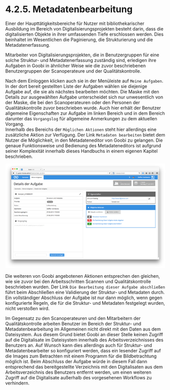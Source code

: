# 4.2.5. Metadatenbearbeitung

Einer der Haupttätigkeitsbereiche für Nutzer mit bibliothekarischer Ausbildung im Bereich von Digitalisierungsprojekten besteht darin, dass die digitalisierten Objekte in ihrer umfassenden Tiefe erschlossen werden. Dies beinhaltet im Wesentlichen die Paginierung, die Strukturierung und die Metadatenerfassung.

Mitarbeiter von Digitalisierungsprojekten, die in Benutzergruppen für eine solche Struktur- und Metadatenerfassung zuständig sind, erledigen ihre Aufgaben in Goobi in ähnlicher Weise wie die zuvor beschriebenen Benutzergruppen der Scanoperateure und der Qualitätskontrolle.

Nach dem Einloggen klicken auch sie in der Menüleiste auf `Meine Aufgaben`. In der dort bereit gestellten Liste der Aufgaben wählen sie diejenige Aufgabe auf, die sie als nächstes bearbeiten möchten. Die Maske mit den Details zur ausgewählten Aufgabe unterscheidet sich nur unwesentlich von der Maske, die bei den Scanoperateuren oder den Personen der Qualitätskontrolle zuvor beschrieben wurde. Auch hier erhält der Benutzer allgemeine Eigenschaften zur Aufgabe im linken Bereich und in dem Bereich darunter das `Vorgangslog` für allgemeine Anmerkungen zu dem aktuellen Vorgang.  
Innerhalb des Bereichs der `Möglichen Aktionen` steht hier allerdings eine zusätzliche Aktion zur Verfügung. Der Link `Metadaten bearbeiten` bietet dem Nutzer die Möglichkeit, in den Metadateneditor von Goobi zu gelangen. Die genaue Funktionsweise und Bedienung des Metadateneditors ist aufgrund seiner Komplexität innerhalb dieses Handbuchs in einem eigenen Kapitel beschrieben.

![Details zu einer &#xFC;bernommenen Aufgabe mit dem zus&#xE4;tzlichen Link &#x201A;Metadaten bearbeiten&#x2019;](../../.gitbook/assets/33d.png)

Die weiteren von Goobi angebotenen Aktionen entsprechen den gleichen, wie sie zuvor bei den Arbeitsschritten Scannen und Qualitätskontrolle beschrieben wurden. Der Link `Die Bearbeitung dieser Aufgabe abschließen` führt beim Abschließen eine Validierung der Struktur- und Metadaten durch. Ein vollständiger Abschluss der Aufgabe ist nur dann möglich, wenn gegen konfigurierte Regeln, die für die Struktur- und Metadaten festgelegt wurden, nicht verstoßen wird.

Im Gegensatz zu den Scanoperateuren und den Mitarbeitern der Qualitätskontrolle arbeiten Benutzer im Bereich der Struktur- und Metadatenbearbeitung im Allgemeinen nicht direkt mit den Daten aus dem Dateisystem. Aus diesem Grund bietet Goobi an dieser Stelle keinen Zugriff auf die Digitalisate im Dateisystem innerhalb des Arbeitsverzeichnisses des Benutzers an. Auf Wunsch kann dies allerdings auch für Struktur- und Metadatenbearbeiter so konfiguriert werden, dass ein lesender Zugriff auf die Images zum Betrachten mit einem Programm für die Bildbetrachtung möglich ist. Beim Abschluss der Aufgabe würde in diesem Fall dann entsprechend das bereitgestellte Verzeichnis mit den Digitalisaten aus dem Arbeitsverzeichnis des Benutzers entfernt werden, um einen weiteren Zugriff auf die Digitalisate außerhalb des vorgesehenen Workflows zu verhindern.

